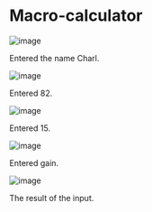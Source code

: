 # Macro-calculator

![image](https://github.com/Charl913/Macro-calculator/assets/73072328/c46cfd7e-d680-4002-a2c1-21989ff78be3)

Entered the name Charl.

![image](https://github.com/Charl913/Macro-calculator/assets/73072328/1c99c052-0f06-4cba-ba9f-28eec39a9bd8)

Entered 82.

![image](https://github.com/Charl913/Macro-calculator/assets/73072328/5b3195e6-f8f4-412b-8fa7-7c159c31c8f2)

Entered 15.

![image](https://github.com/Charl913/Macro-calculator/assets/73072328/1341271e-8b7c-4b16-9e22-15e74ddc6bab)

Entered gain.

![image](https://github.com/Charl913/Macro-calculator/assets/73072328/1fee3740-c106-418c-a394-ec980926fa42)

The result of the input.
